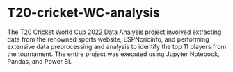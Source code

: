 # T20-cricket-WC-analysis
The T20 Cricket World Cup 2022 Data Analysis project involved extracting data from the renowned sports website, ESPNcricinfo, and performing extensive data 
preprocessing and analysis to identify the top 11 players from the tournament. The entire project was executed using Jupyter Notebook, Pandas, and Power BI.
